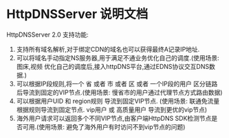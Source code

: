 # HttpDNSServer 说明文档

HttpDNSServer 2.0 支持功能:

1. 支持所有域名解析,对于绑定CDN的域名也可以获得最终A记录IP地址.
2. 可以将域名手动指定NS服务器,用于满足不通业务优化自己的调度.(使用场景: 图床,视频 优化自己的调度后,接入httpDNS平台,通过EDNS协议交互DNS数据.)
3. 可以根据IP段规则,将一个 省 或者 市 或者 区 或者 一个IP段的用户 区分链路后导流到固定的VIP节点.(使用场景: 慢省市的用户通过代理节点方式路由数据)
4. 可以根据用户UID 和 region规则 导流到固定VIP节点. (使用场景: 联通免流量根据规则导流到固定节点. vip用户 或 高质量用户 导流到更优的vip节点)
5. 海外用户请求可以返回多个不同VIP节点,由客户端HttpDNS SDK检测节点是否可用.(使用场景: 避免了海外用户有时访问不到vip节点的问题)